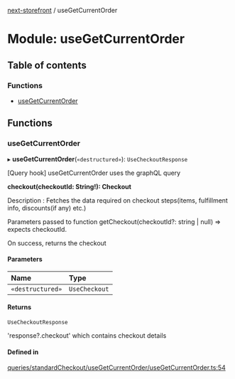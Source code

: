 [next-storefront](../README.md) / useGetCurrentOrder

# Module: useGetCurrentOrder

## Table of contents

### Functions

- [useGetCurrentOrder](useGetCurrentOrder.md#usegetcurrentorder)

## Functions

### useGetCurrentOrder

▸ **useGetCurrentOrder**(`«destructured»`): `UseCheckoutResponse`

[Query hook] useGetCurrentOrder uses the graphQL query

<b>checkout(checkoutId: String!): Checkout</b>

Description : Fetches the data required on checkout steps(items, fulfillment info, discounts(if any) etc.)

Parameters passed to function getCheckout(checkoutId?: string | null) => expects checkoutId.

On success, returns the checkout

#### Parameters

| Name             | Type          |
| :--------------- | :------------ |
| `«destructured»` | `UseCheckout` |

#### Returns

`UseCheckoutResponse`

'response?.checkout' which contains checkout details

#### Defined in

[queries/standardCheckout/useGetCurrentOrder/useGetCurrentOrder.ts:54](https://github.com/KiboSoftware/nextjs-storefront/blob/474c22ea/hooks/queries/standardCheckout/useGetCurrentOrder/useGetCurrentOrder.ts#L54)
